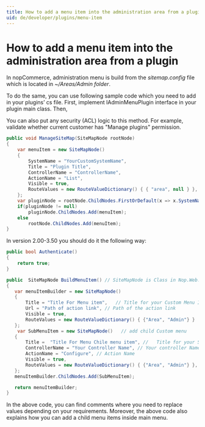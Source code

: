 ```yaml
---
title: How to add a menu item into the administration area from a plugin
uid: de/developer/plugins/menu-item
---
```


# How to add a menu item into the administration area from a plugin

In nopCommerce, administration menu is build from the *sitemap.config* file which is located in *~/Areas/Admin folder*.

To do the same, you can use following sample code which you need to add in your plugins’ cs file. First, implement IAdminMenuPlugin interface in your plugin main class. Then,

You can also put any security (ACL) logic to this method. For example, validate whether current customer has "Manage plugins" permission.

```csharp
public void ManageSiteMap(SiteMapNode rootNode)
{
    var menuItem = new SiteMapNode()
    {
        SystemName = "YourCustomSystemName",
        Title = "Plugin Title",
        ControllerName = "ControllerName",
        ActionName = "List",
        Visible = true,
        RouteValues = new RouteValueDictionary() { { "area", null } },
    };
    var pluginNode = rootNode.ChildNodes.FirstOrDefault(x => x.SystemName == "Third party plugins");
    if(pluginNode != null)
        pluginNode.ChildNodes.Add(menuItem);
    else
        rootNode.ChildNodes.Add(menuItem);
}
```

In version 2.00-3.50 you should do it the following way:

```csharp
public bool Authenticate()
{
    return true;
}

public  SiteMapNode BuildMenuItem() // SiteMapNode is Class in Nop.Web.Framework.Menu
{
   var menuItemBuilder = new SiteMapNode()
   {
       Title = "Title For Menu item",   // Title for your Custom Menu Item
       Url = "Path of action link", // Path of the action link
       Visible = true,
       RouteValues = new RouteValueDictionary() { {"Area", "Admin"} }
   };
    var SubMenuItem = new SiteMapNode()   // add child Custom menu
   {
       Title =  "Title For Menu Chile menu item", //   Title for your Sub Menu item
       ControllerName = "Your Controller Name", // Your controller Name
       ActionName = "Configure", // Action Name
       Visible = true,
       RouteValues = new RouteValueDictionary() { {"Area", "Admin"} },
   };
   menuItemBuilder.ChildNodes.Add(SubMenuItem);

   return menuItemBuilder;
}
```

In the above code, you can find comments where you need to replace values depending on your requirements. Moreover, the above code also explains how you can add a child menu items inside main menu.